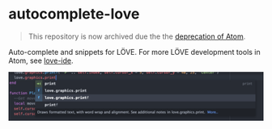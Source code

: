 # autocomplete-love

> This repository is now archived due the the [deprecation of Atom](https://github.blog/2022-06-08-sunsetting-atom/).

Auto-complete and snippets for LÖVE. For more LÖVE development tools in Atom, see [love-ide](https://github.com/rameshvarun/love-ide).

![](./demo.png)
